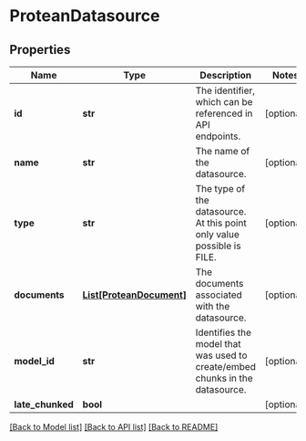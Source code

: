 # ProteanDatasource


## Properties

Name | Type | Description | Notes
------------ | ------------- | ------------- | -------------
**id** | **str** | The identifier, which can be referenced in API endpoints. | [optional] 
**name** | **str** | The name of the datasource. | [optional] 
**type** | **str** | The type of the datasource. At this point only value possible is FILE. | [optional] 
**documents** | [**List[ProteanDocument]**](ProteanDocument.md) | The documents associated with the datasource. | [optional] 
**model_id** | **str** | Identifies the model that was used to create/embed chunks in the datasource. | [optional] 
**late_chunked** | **bool** |  | [optional] 

[[Back to Model list]](../README.md#documentation-for-models) [[Back to API list]](../README.md#documentation-for-api-endpoints) [[Back to README]](../README.md)


